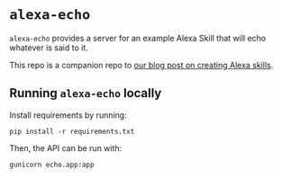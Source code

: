 `alexa-echo`
========

`alexa-echo` provides a server for an example Alexa Skill that will echo whatever is said to it.

This repo is a companion repo to [our blog post on creating Alexa skills](http://prompt.works/blog/writing-skills-for-amazon-alexa).

## Running `alexa-echo` locally

Install requirements by running:

    pip install -r requirements.txt

Then, the API can be run with:

    gunicorn echo.app:app
